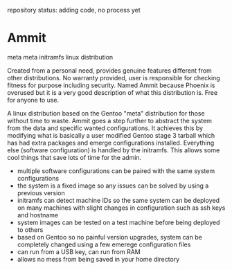 repository status: adding code, no process yet

# Ammit
meta meta initramfs linux distribution

Created from a personal need, provides genuine features different from other distributions. No warranty provided, user is responsible for checking fitness for purpose including security. Named Ammit because Phoenix is overused but it is a very good description of what this distribution is. Free for anyone to use.

A linux distribution based on the Gentoo "meta" distribution for those without time to waste. Ammit goes a step further to abstract the system from the data and specific wanted configurations.
It achieves this by modifying what is basically a user modified Gentoo stage 3 tarball which has had extra packages and emerge configurations installed. Everything else (software configuration) is handled by the initramfs. This allows some cool things that save lots of time for the admin.
 * multiple software configurations can be paired with the same system configurations
 * the system is a fixed image so any issues can be solved by using a previous version
 * initramfs can detect machine IDs so the same system can be deployed on many machines with slight changes in configuration such as ssh keys and hostname
 * system images can be tested on a test machine before being deployed to others
 * based on Gentoo so no painful version upgrades, system can be completely changed using a few emerege configuration files
 * can run from a USB key, can run from RAM
 * allows no mess from being saved in your home directory
